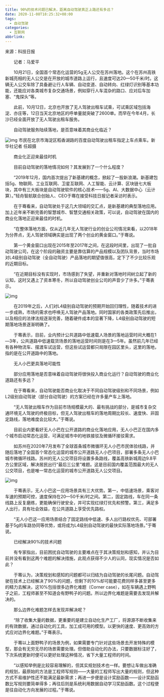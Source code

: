 ```yaml
---
title: 90%的技术问题已解决，距离自动驾驶真正上路还有多远？
date: 2020-11-08T18:25:32+08:00
tags:
  - 自动驾驶
categories:
  - 互联网
abbrlink:
---
```


来源：科技日报

　　记者：马爱平

　　10月21日，全国首个常态化运营的5g无人公交在苏州落地。这个在苏州高铁新城亮相的无人公交是在开放的城市道路上运行，且速度可达20—50千米/时。这辆无人公交车除了具备避让行人车辆、自动变道、自动转向、红绿灯识别等基本功能，还能应对各类城市复杂交通场景，例如穿行人车混杂的路口、应对后车加塞、“鬼探头”等。

　　此前，10月12日，北京也开放了无人驾驶出租车试乘，可试乘区域包括海淀、亦庄等，12日当天北京地区的呼单量就突破了2600单。而早在今年4月，长沙已经全面开放了无人驾驶出租车服务。

　　自动驾驶服务陆续落地，是否意味着其商业化临近？

![img](https://cdn.jsdelivr.net/gh/yakeing/Documentation@main/Hexo/images/f598-kcaeqzx6382456.jpg)
市民在北京市海淀区稻香湖路的百度自动驾驶出租车指定上车点乘车。新华社记者 任超摄

　　商业化正迎来最佳时机

　　目前自动驾驶的落地情况如何？其发展到了一个什么程度？

　　“2019年12月，国内首次提出了新基建的概念，掀起了一股新浪潮。新基建包括5g、物联网、工业互联网、卫星互联网、人工智能、云计算、区块链七大板块，其中有三大板块是自动驾驶软件的核心技术——5g、AI、大数据中心（云计算）。”轻舟智航联合创始人、CEO于骞在接受科技日报记者采访时表示。

　　在于骞看来，自动驾驶处于这几大领域的交汇点，是新基建的典型落地应用。加上近年来不断完善的智慧城市、智慧交通相关政策，可以说，自动驾驶在国内的商业化落地正迎来最佳的时机。

　　“在整体落地方面，仅从近几年无人驾驶行业的创业公司情况来看，以2018年为分界点，无人驾驶领域确实是出现了两个创业的黄金窗口。”于骞说。

　　第一个黄金窗口出现在2015年至2017年之间，在这段时间里，出现了一批自动驾驶公司，在这个阶段的融资主要是靠估算的产品规模以及团队背景，当时市场对L4级别自动驾驶（全自动驾驶）产品落地的期望值很高，定下了不少比较乐观的近期目标。

　　“在近期目标没有实现时，市场感到了失望，并重新对落地时间树立起了新的认知，这时又遇上了资本寒冬，所以自动驾驶创业公司的声音少了许多。”于骞表示。

![img](https://cdn.jsdelivr.net/gh/yakeing/Documentation@main/Hexo/images/2a5d-kcaeqzx6382558.jpg)

　　在2019年之后，人们对L4级别自动驾驶的预期开始回归理性，随着技术的进一步成熟，市场的需求也呼唤无人驾驶产品落地。同时国家的各类政策先后推出，以及相应的法律法规逐渐完善，随着硬件成本的显著下降，L4级别自动驾驶的短期落地场景逐渐明确了。

　　于骞表示，目前，业内预计公共道路中低速载人场景的落地运营时间大概在1—3年，公共道路中低速载货场景的落地运营时间则是在3—5年。虽然前几年已经有各种物流车、摆渡车试运营，但这些试运营都只局限在园区里头，这里的落地，指的是在公开道路中的落地。

　　无人小巴更具落地可能性

　　部分应用落地是否意味着自动驾驶将很快投入商业化运行？自动驾驶的商业化道路还有多远？

　　在于骞看来，自动驾驶能否商业化取决于不同自动驾驶级别和不同场景，例如L2级别自动驾驶（部分自动驾驶）的方案已经在许多量产车上落地。

　　“无人驾驶出租车作为目前市场规模最大的、最有挑战的部分，是城市复杂交通环境无人驾驶的终极目标，但无人驾驶出租车的落地周期比较长、速度快、非固定路线，落地难度会比较大。”于骞说。

　　目前业内更看好无人小巴在公开道路的商业化落地应用，无人小巴正在国内多个城市启动常态化运营，可满足城市中的地铁接驳及微循环接驳需求。

　　如苏州在2020年7月发布了全球首条城市微循环无人小巴市民体验线路，并随后落地了全国首个常态化运营的城市公开道路无人小巴项目，部署多条无人小巴城市微循环线路。苏州的无人公交项目将设置多条路线，覆盖高铁新城周边9.8平方公里区域，解决居民出行“最后三公里”难题。这是目前国内覆盖范围最大的无人公交项目，也是唯一常态化运营的城市公开道路无人公交项目。

![img](https://cdn.jsdelivr.net/gh/yakeing/Documentation@main/Hexo/images/1c69-kcaeqzx6382624.jpg)

　　于骞表示，无人小巴这一应用场景具有三大优势。第一，中低速场景，乘客对车速的预期可控，速度保持在20—50千米/时之间。第二，固定路线，车在同一条线路上反复磨练，更能确保行驶安全，并可实现红绿灯优先和预警。第三，满足多人出行，具有社会效益，在公共道路上享受优先路权。

　　“无人小巴这一应用场景结合了固定路线中低速、多人出行路权优先、可部署基于5g的车路协同等优势，或将成为L4级别自动驾驶的最快实际落地场景。”于骞说。

　　已经解决90%的技术问题

　　有专家指出，目前困扰自动驾驶的主要难点在于其决策规划和感知，并认为目前并没有看到这两个难题的解决措施，此观点获得不少人的认同，现实情况是否如此？

　　于骞认为，决策规划和感知的问题都可以归结为自动驾驶的长尾问题。自动驾驶在技术上已经解决了90%的问题，但剩下的10%却可能要花费同样多甚至更多的精力去解决，这10%包括很多边界化难题（Corner case），如在车辆遇上野鸭子之前，工程师甚至不知道会有野鸭子的问题。所以边界化难题是需要去发现并解决的。

　　那么边界化难题怎样去发现并解决呢？

　　“除了收集大量的数据，更重要的是建立自动化生产工厂，将源源不断收集来的有效数据，通过自动化的工具，加工成可用的模型。以更快的速度、更高效的方式应对边界化难题。”于骞表示。

　　于骞以上面野鸭子的场景为例，如果需要专门针对这些场景去开发特殊的模型，那会有无穷无尽的场景需要处理。但借助自动化的办法，只要数据标注好了，下次系统更新时便可以更好处理这种情况，省下大量工程师的时间。

　　“以感知举例是比较容易理解的，但其实规划技术也一样。要想让车做出准确的规划，最原始的方法是工程师写规则——大量的工程师写出大量的规则，但这种方式不易维护性还不能满足最新需求；再进一步便是设计奖励函数——设计奖励函数比写规则要简单得多；再往后则是系统利用数据自动学习奖励函数。这个过程便是往自动化方向发展的过程。”于骞说。